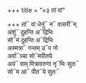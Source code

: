 +++
title = "०३ तां वां"

+++
तां᳓ वां धेनुं᳓ न᳓ वासरी᳓म्  
अंशुं᳓ दुहन्ति अ᳓द्रिभिः  
सो᳓मं दुहन्ति अ᳓द्रिभिः  
अस्मत्रा᳓ गन्तम् उ᳓प नो  
अर्वा᳓ञ्चा सो᳓मपीतये  
अयं᳓ वाम् मित्रावरुणा नृ᳓भिः सुतः᳓  
सो᳓म आ᳓ पीत᳓ये सुतः᳓